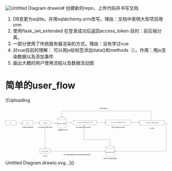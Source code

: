 ![Untitled Diagram drawio](https://github.com/gaoxiangmstrong/ai_english_project/assets/85563264/f5161cd4-a763-48a7-95c1-5eab0255bb67)# 创建新的repo，上传代码并书写文档
1. DB变更为sqlite。并用sqlalchemy.orm改写。理由：文档中表明大型项目用orm
2. 使用flask_jwt_extended 在登录成功后返回access_token 目的：前后端分离。
3. 一部分使用了传统服务器渲染的方式。理由：没有学过vue
4. 对vue目前的理解： 可以用js给标签添加data()和methods（）。作用：用js渲染数据以及添加事件
5. 画出大概的用户使用流程以及数据流动图


# 简单的user_flow
![Uploading <?xml version="1.0" encoding="UTF-8"?>
<!-- Do not edit this file with editors other than draw.io -->
<!DOCTYPE svg PUBLIC "-//W3C//DTD SVG 1.1//EN" "http://www.w3.org/Graphics/SVG/1.1/DTD/svg11.dtd">
<svg xmlns="http://www.w3.org/2000/svg" xmlns:xlink="http://www.w3.org/1999/xlink" version="1.1" width="1809px" height="590px" viewBox="-0.5 -0.5 1809 590" content="&lt;mxfile host=&quot;app.diagrams.net&quot; modified=&quot;2024-01-13T02:55:35.873Z&quot; agent=&quot;Mozilla/5.0 (Macintosh; Intel Mac OS X 10_15_7) AppleWebKit/537.36 (KHTML, like Gecko) Chrome/120.0.0.0 Safari/537.36&quot; etag=&quot;KDCgcQ4ANpi-7M15r2Bj&quot; version=&quot;22.1.18&quot; type=&quot;device&quot;&gt;&#10;  &lt;diagram id=&quot;3PiUt8Q_qmZYBz-4z717&quot; name=&quot;routes设计&quot;&gt;&#10;    &lt;mxGraphModel dx=&quot;1098&quot; dy=&quot;1012&quot; grid=&quot;1&quot; gridSize=&quot;10&quot; guides=&quot;1&quot; tooltips=&quot;1&quot; connect=&quot;1&quot; arrows=&quot;1&quot; fold=&quot;1&quot; page=&quot;1&quot; pageScale=&quot;1&quot; pageWidth=&quot;827&quot; pageHeight=&quot;1169&quot; math=&quot;0&quot; shadow=&quot;0&quot;&gt;&#10;      &lt;root&gt;&#10;        &lt;mxCell id=&quot;0&quot; /&gt;&#10;        &lt;mxCell id=&quot;1&quot; parent=&quot;0&quot; /&gt;&#10;        &lt;mxCell id=&quot;b3d7eLiIVHc3scA0ARes-8&quot; style=&quot;edgeStyle=orthogonalEdgeStyle;rounded=0;orthogonalLoop=1;jettySize=auto;html=1;entryX=0;entryY=0.5;entryDx=0;entryDy=0;&quot; edge=&quot;1&quot; parent=&quot;1&quot; source=&quot;qgGEkMDl7oeKlFnBhog1-5&quot; target=&quot;b3d7eLiIVHc3scA0ARes-1&quot;&gt;&#10;          &lt;mxGeometry relative=&quot;1&quot; as=&quot;geometry&quot; /&gt;&#10;        &lt;/mxCell&gt;&#10;        &lt;mxCell id=&quot;qgGEkMDl7oeKlFnBhog1-5&quot; value=&quot;start&quot; style=&quot;whiteSpace=wrap;html=1;rounded=0;shadow=0;comic=0;labelBackgroundColor=none;strokeWidth=1;fontFamily=Verdana;fontSize=12;align=center;&quot; parent=&quot;1&quot; vertex=&quot;1&quot;&gt;&#10;          &lt;mxGeometry x=&quot;30&quot; y=&quot;340&quot; width=&quot;120&quot; height=&quot;50&quot; as=&quot;geometry&quot; /&gt;&#10;        &lt;/mxCell&gt;&#10;        &lt;mxCell id=&quot;b3d7eLiIVHc3scA0ARes-9&quot; style=&quot;edgeStyle=orthogonalEdgeStyle;rounded=0;orthogonalLoop=1;jettySize=auto;html=1;&quot; edge=&quot;1&quot; parent=&quot;1&quot; source=&quot;b3d7eLiIVHc3scA0ARes-1&quot; target=&quot;b3d7eLiIVHc3scA0ARes-4&quot;&gt;&#10;          &lt;mxGeometry relative=&quot;1&quot; as=&quot;geometry&quot; /&gt;&#10;        &lt;/mxCell&gt;&#10;        &lt;mxCell id=&quot;b3d7eLiIVHc3scA0ARes-1&quot; value=&quot;/tags&quot; style=&quot;whiteSpace=wrap;html=1;rounded=0;shadow=0;comic=0;labelBackgroundColor=none;strokeWidth=1;fontFamily=Verdana;fontSize=12;align=center;&quot; vertex=&quot;1&quot; parent=&quot;1&quot;&gt;&#10;          &lt;mxGeometry x=&quot;220&quot; y=&quot;340&quot; width=&quot;120&quot; height=&quot;50&quot; as=&quot;geometry&quot; /&gt;&#10;        &lt;/mxCell&gt;&#10;        &lt;mxCell id=&quot;b3d7eLiIVHc3scA0ARes-3&quot; value=&quot;选择用户感兴趣的标签&quot; style=&quot;text;html=1;align=center;verticalAlign=middle;resizable=0;points=[];autosize=1;strokeColor=none;fillColor=none;&quot; vertex=&quot;1&quot; parent=&quot;1&quot;&gt;&#10;          &lt;mxGeometry x=&quot;210&quot; y=&quot;400&quot; width=&quot;140&quot; height=&quot;30&quot; as=&quot;geometry&quot; /&gt;&#10;        &lt;/mxCell&gt;&#10;        &lt;mxCell id=&quot;b3d7eLiIVHc3scA0ARes-11&quot; style=&quot;edgeStyle=orthogonalEdgeStyle;rounded=0;orthogonalLoop=1;jettySize=auto;html=1;&quot; edge=&quot;1&quot; parent=&quot;1&quot; source=&quot;b3d7eLiIVHc3scA0ARes-4&quot;&gt;&#10;          &lt;mxGeometry relative=&quot;1&quot; as=&quot;geometry&quot;&gt;&#10;            &lt;mxPoint x=&quot;600&quot; y=&quot;365&quot; as=&quot;targetPoint&quot; /&gt;&#10;          &lt;/mxGeometry&gt;&#10;        &lt;/mxCell&gt;&#10;        &lt;mxCell id=&quot;b3d7eLiIVHc3scA0ARes-4&quot; value=&quot;/questions&quot; style=&quot;whiteSpace=wrap;html=1;rounded=0;shadow=0;comic=0;labelBackgroundColor=none;strokeWidth=1;fontFamily=Verdana;fontSize=12;align=center;&quot; vertex=&quot;1&quot; parent=&quot;1&quot;&gt;&#10;          &lt;mxGeometry x=&quot;413.5&quot; y=&quot;340&quot; width=&quot;120&quot; height=&quot;50&quot; as=&quot;geometry&quot; /&gt;&#10;        &lt;/mxCell&gt;&#10;        &lt;mxCell id=&quot;b3d7eLiIVHc3scA0ARes-31&quot; style=&quot;edgeStyle=orthogonalEdgeStyle;rounded=0;orthogonalLoop=1;jettySize=auto;html=1;&quot; edge=&quot;1&quot; parent=&quot;1&quot;&gt;&#10;          &lt;mxGeometry relative=&quot;1&quot; as=&quot;geometry&quot;&gt;&#10;            &lt;mxPoint x=&quot;473.5&quot; y=&quot;430&quot; as=&quot;sourcePoint&quot; /&gt;&#10;            &lt;mxPoint x=&quot;474&quot; y=&quot;650&quot; as=&quot;targetPoint&quot; /&gt;&#10;          &lt;/mxGeometry&gt;&#10;        &lt;/mxCell&gt;&#10;        &lt;mxCell id=&quot;b3d7eLiIVHc3scA0ARes-5&quot; value=&quot;设计测试用户英文能力的问题&quot; style=&quot;text;html=1;align=center;verticalAlign=middle;resizable=0;points=[];autosize=1;strokeColor=none;fillColor=none;&quot; vertex=&quot;1&quot; parent=&quot;1&quot;&gt;&#10;          &lt;mxGeometry x=&quot;383.5&quot; y=&quot;400&quot; width=&quot;180&quot; height=&quot;30&quot; as=&quot;geometry&quot; /&gt;&#10;        &lt;/mxCell&gt;&#10;        &lt;mxCell id=&quot;b3d7eLiIVHc3scA0ARes-14&quot; style=&quot;edgeStyle=orthogonalEdgeStyle;rounded=0;orthogonalLoop=1;jettySize=auto;html=1;&quot; edge=&quot;1&quot; parent=&quot;1&quot; source=&quot;b3d7eLiIVHc3scA0ARes-6&quot;&gt;&#10;          &lt;mxGeometry relative=&quot;1&quot; as=&quot;geometry&quot;&gt;&#10;            &lt;mxPoint x=&quot;770&quot; y=&quot;360&quot; as=&quot;targetPoint&quot; /&gt;&#10;          &lt;/mxGeometry&gt;&#10;        &lt;/mxCell&gt;&#10;        &lt;mxCell id=&quot;b3d7eLiIVHc3scA0ARes-6&quot; value=&quot;db(news_reading)&quot; style=&quot;shape=cylinder3;whiteSpace=wrap;html=1;boundedLbl=1;backgroundOutline=1;size=15;&quot; vertex=&quot;1&quot; parent=&quot;1&quot;&gt;&#10;          &lt;mxGeometry x=&quot;610&quot; y=&quot;300&quot; width=&quot;100&quot; height=&quot;120&quot; as=&quot;geometry&quot; /&gt;&#10;        &lt;/mxCell&gt;&#10;        &lt;mxCell id=&quot;b3d7eLiIVHc3scA0ARes-7&quot; value=&quot;获得数据库中的文章&quot; style=&quot;text;html=1;align=center;verticalAlign=middle;resizable=0;points=[];autosize=1;strokeColor=none;fillColor=none;&quot; vertex=&quot;1&quot; parent=&quot;1&quot;&gt;&#10;          &lt;mxGeometry x=&quot;605&quot; y=&quot;430&quot; width=&quot;130&quot; height=&quot;30&quot; as=&quot;geometry&quot; /&gt;&#10;        &lt;/mxCell&gt;&#10;        &lt;mxCell id=&quot;b3d7eLiIVHc3scA0ARes-16&quot; style=&quot;edgeStyle=orthogonalEdgeStyle;rounded=0;orthogonalLoop=1;jettySize=auto;html=1;entryX=0;entryY=0.5;entryDx=0;entryDy=0;&quot; edge=&quot;1&quot; parent=&quot;1&quot; source=&quot;b3d7eLiIVHc3scA0ARes-12&quot; target=&quot;b3d7eLiIVHc3scA0ARes-15&quot;&gt;&#10;          &lt;mxGeometry relative=&quot;1&quot; as=&quot;geometry&quot; /&gt;&#10;        &lt;/mxCell&gt;&#10;        &lt;mxCell id=&quot;b3d7eLiIVHc3scA0ARes-12&quot; value=&quot;/&amp;amp;lt;user_name&amp;amp;gt;/reading/&amp;amp;lt;news_title&amp;amp;gt;&quot; style=&quot;whiteSpace=wrap;html=1;rounded=0;shadow=0;comic=0;labelBackgroundColor=none;strokeWidth=1;fontFamily=Verdana;fontSize=12;align=center;&quot; vertex=&quot;1&quot; parent=&quot;1&quot;&gt;&#10;          &lt;mxGeometry x=&quot;790&quot; y=&quot;335&quot; width=&quot;260&quot; height=&quot;50&quot; as=&quot;geometry&quot; /&gt;&#10;        &lt;/mxCell&gt;&#10;        &lt;mxCell id=&quot;b3d7eLiIVHc3scA0ARes-13&quot; value=&quot;用户开始阅读文章并可向ai提问&quot; style=&quot;text;html=1;align=center;verticalAlign=middle;resizable=0;points=[];autosize=1;strokeColor=none;fillColor=none;&quot; vertex=&quot;1&quot; parent=&quot;1&quot;&gt;&#10;          &lt;mxGeometry x=&quot;805&quot; y=&quot;400&quot; width=&quot;190&quot; height=&quot;30&quot; as=&quot;geometry&quot; /&gt;&#10;        &lt;/mxCell&gt;&#10;        &lt;mxCell id=&quot;b3d7eLiIVHc3scA0ARes-19&quot; style=&quot;edgeStyle=orthogonalEdgeStyle;rounded=0;orthogonalLoop=1;jettySize=auto;html=1;entryX=0;entryY=0.5;entryDx=0;entryDy=0;&quot; edge=&quot;1&quot; parent=&quot;1&quot; source=&quot;b3d7eLiIVHc3scA0ARes-15&quot;&gt;&#10;          &lt;mxGeometry relative=&quot;1&quot; as=&quot;geometry&quot;&gt;&#10;            &lt;mxPoint x=&quot;1530&quot; y=&quot;360&quot; as=&quot;targetPoint&quot; /&gt;&#10;          &lt;/mxGeometry&gt;&#10;        &lt;/mxCell&gt;&#10;        &lt;mxCell id=&quot;b3d7eLiIVHc3scA0ARes-15&quot; value=&quot;/&amp;amp;lt;user_name&amp;amp;gt;/reading/interactions&quot; style=&quot;whiteSpace=wrap;html=1;rounded=0;shadow=0;comic=0;labelBackgroundColor=none;strokeWidth=1;fontFamily=Verdana;fontSize=12;align=center;&quot; vertex=&quot;1&quot; parent=&quot;1&quot;&gt;&#10;          &lt;mxGeometry x=&quot;1150&quot; y=&quot;332.5&quot; width=&quot;280&quot; height=&quot;55&quot; as=&quot;geometry&quot; /&gt;&#10;        &lt;/mxCell&gt;&#10;        &lt;mxCell id=&quot;b3d7eLiIVHc3scA0ARes-17&quot; value=&quot;AI向用户提问确认用户理解&quot; style=&quot;text;html=1;align=center;verticalAlign=middle;resizable=0;points=[];autosize=1;strokeColor=none;fillColor=none;&quot; vertex=&quot;1&quot; parent=&quot;1&quot;&gt;&#10;          &lt;mxGeometry x=&quot;1205&quot; y=&quot;400&quot; width=&quot;170&quot; height=&quot;30&quot; as=&quot;geometry&quot; /&gt;&#10;        &lt;/mxCell&gt;&#10;        &lt;mxCell id=&quot;b3d7eLiIVHc3scA0ARes-27&quot; style=&quot;edgeStyle=orthogonalEdgeStyle;rounded=0;orthogonalLoop=1;jettySize=auto;html=1;entryX=1;entryY=0.5;entryDx=0;entryDy=0;entryPerimeter=0;&quot; edge=&quot;1&quot; parent=&quot;1&quot; source=&quot;b3d7eLiIVHc3scA0ARes-20&quot; target=&quot;b3d7eLiIVHc3scA0ARes-24&quot;&gt;&#10;          &lt;mxGeometry relative=&quot;1&quot; as=&quot;geometry&quot;&gt;&#10;            &lt;mxPoint x=&quot;1870&quot; y=&quot;740&quot; as=&quot;targetPoint&quot; /&gt;&#10;            &lt;Array as=&quot;points&quot;&gt;&#10;              &lt;mxPoint x=&quot;1830&quot; y=&quot;363&quot; /&gt;&#10;              &lt;mxPoint x=&quot;1830&quot; y=&quot;680&quot; /&gt;&#10;            &lt;/Array&gt;&#10;          &lt;/mxGeometry&gt;&#10;        &lt;/mxCell&gt;&#10;        &lt;mxCell id=&quot;b3d7eLiIVHc3scA0ARes-28&quot; style=&quot;edgeStyle=orthogonalEdgeStyle;rounded=0;orthogonalLoop=1;jettySize=auto;html=1;entryX=0.5;entryY=0;entryDx=0;entryDy=0;entryPerimeter=0;&quot; edge=&quot;1&quot; parent=&quot;1&quot; source=&quot;b3d7eLiIVHc3scA0ARes-20&quot; target=&quot;b3d7eLiIVHc3scA0ARes-6&quot;&gt;&#10;          &lt;mxGeometry relative=&quot;1&quot; as=&quot;geometry&quot;&gt;&#10;            &lt;mxPoint x=&quot;1600&quot; y=&quot;170&quot; as=&quot;targetPoint&quot; /&gt;&#10;            &lt;Array as=&quot;points&quot;&gt;&#10;              &lt;mxPoint x=&quot;1660&quot; y=&quot;230&quot; /&gt;&#10;              &lt;mxPoint x=&quot;660&quot; y=&quot;230&quot; /&gt;&#10;            &lt;/Array&gt;&#10;          &lt;/mxGeometry&gt;&#10;        &lt;/mxCell&gt;&#10;        &lt;mxCell id=&quot;b3d7eLiIVHc3scA0ARes-20&quot; value=&quot;/&amp;amp;lt;user_name&amp;amp;gt;/reading/summary&quot; style=&quot;whiteSpace=wrap;html=1;rounded=0;shadow=0;comic=0;labelBackgroundColor=none;strokeWidth=1;fontFamily=Verdana;fontSize=12;align=center;&quot; vertex=&quot;1&quot; parent=&quot;1&quot;&gt;&#10;          &lt;mxGeometry x=&quot;1530&quot; y=&quot;335&quot; width=&quot;280&quot; height=&quot;55&quot; as=&quot;geometry&quot; /&gt;&#10;        &lt;/mxCell&gt;&#10;        &lt;mxCell id=&quot;b3d7eLiIVHc3scA0ARes-23&quot; value=&quot;用户总结&quot; style=&quot;text;html=1;align=center;verticalAlign=middle;resizable=0;points=[];autosize=1;strokeColor=none;fillColor=none;&quot; vertex=&quot;1&quot; parent=&quot;1&quot;&gt;&#10;          &lt;mxGeometry x=&quot;1635&quot; y=&quot;410&quot; width=&quot;70&quot; height=&quot;30&quot; as=&quot;geometry&quot; /&gt;&#10;        &lt;/mxCell&gt;&#10;        &lt;mxCell id=&quot;b3d7eLiIVHc3scA0ARes-38&quot; style=&quot;edgeStyle=orthogonalEdgeStyle;rounded=0;orthogonalLoop=1;jettySize=auto;html=1;&quot; edge=&quot;1&quot; parent=&quot;1&quot; source=&quot;b3d7eLiIVHc3scA0ARes-24&quot;&gt;&#10;          &lt;mxGeometry relative=&quot;1&quot; as=&quot;geometry&quot;&gt;&#10;            &lt;mxPoint x=&quot;910&quot; y=&quot;390&quot; as=&quot;targetPoint&quot; /&gt;&#10;            &lt;Array as=&quot;points&quot;&gt;&#10;              &lt;mxPoint x=&quot;1200&quot; y=&quot;550&quot; /&gt;&#10;              &lt;mxPoint x=&quot;911&quot; y=&quot;550&quot; /&gt;&#10;            &lt;/Array&gt;&#10;          &lt;/mxGeometry&gt;&#10;        &lt;/mxCell&gt;&#10;        &lt;mxCell id=&quot;b3d7eLiIVHc3scA0ARes-24&quot; value=&quot;db(story-vectors)&quot; style=&quot;shape=cylinder3;whiteSpace=wrap;html=1;boundedLbl=1;backgroundOutline=1;size=15;&quot; vertex=&quot;1&quot; parent=&quot;1&quot;&gt;&#10;          &lt;mxGeometry x=&quot;1150&quot; y=&quot;620&quot; width=&quot;100&quot; height=&quot;120&quot; as=&quot;geometry&quot; /&gt;&#10;        &lt;/mxCell&gt;&#10;        &lt;mxCell id=&quot;b3d7eLiIVHc3scA0ARes-25&quot; value=&quot;保存文本以及向量化的数据&quot; style=&quot;text;html=1;align=center;verticalAlign=middle;resizable=0;points=[];autosize=1;strokeColor=none;fillColor=none;&quot; vertex=&quot;1&quot; parent=&quot;1&quot;&gt;&#10;          &lt;mxGeometry x=&quot;1115&quot; y=&quot;750&quot; width=&quot;170&quot; height=&quot;30&quot; as=&quot;geometry&quot; /&gt;&#10;        &lt;/mxCell&gt;&#10;        &lt;mxCell id=&quot;b3d7eLiIVHc3scA0ARes-29&quot; value=&quot;关联用户和文章&quot; style=&quot;text;html=1;align=center;verticalAlign=middle;resizable=0;points=[];autosize=1;strokeColor=none;fillColor=none;&quot; vertex=&quot;1&quot; parent=&quot;1&quot;&gt;&#10;          &lt;mxGeometry x=&quot;1070&quot; y=&quot;190&quot; width=&quot;110&quot; height=&quot;30&quot; as=&quot;geometry&quot; /&gt;&#10;        &lt;/mxCell&gt;&#10;        &lt;mxCell id=&quot;b3d7eLiIVHc3scA0ARes-30&quot; value=&quot;/user/&amp;amp;lt;username&amp;amp;gt;&quot; style=&quot;whiteSpace=wrap;html=1;rounded=0;shadow=0;comic=0;labelBackgroundColor=none;strokeWidth=1;fontFamily=Verdana;fontSize=12;align=center;&quot; vertex=&quot;1&quot; parent=&quot;1&quot;&gt;&#10;          &lt;mxGeometry x=&quot;414&quot; y=&quot;655&quot; width=&quot;120&quot; height=&quot;50&quot; as=&quot;geometry&quot; /&gt;&#10;        &lt;/mxCell&gt;&#10;        &lt;mxCell id=&quot;b3d7eLiIVHc3scA0ARes-32&quot; value=&quot;用户主页&quot; style=&quot;text;html=1;align=center;verticalAlign=middle;resizable=0;points=[];autosize=1;strokeColor=none;fillColor=none;&quot; vertex=&quot;1&quot; parent=&quot;1&quot;&gt;&#10;          &lt;mxGeometry x=&quot;439&quot; y=&quot;720&quot; width=&quot;70&quot; height=&quot;30&quot; as=&quot;geometry&quot; /&gt;&#10;        &lt;/mxCell&gt;&#10;        &lt;mxCell id=&quot;b3d7eLiIVHc3scA0ARes-35&quot; style=&quot;edgeStyle=orthogonalEdgeStyle;rounded=0;orthogonalLoop=1;jettySize=auto;html=1;&quot; edge=&quot;1&quot; parent=&quot;1&quot; source=&quot;b3d7eLiIVHc3scA0ARes-30&quot;&gt;&#10;          &lt;mxGeometry relative=&quot;1&quot; as=&quot;geometry&quot;&gt;&#10;            &lt;mxPoint x=&quot;1140&quot; y=&quot;680&quot; as=&quot;targetPoint&quot; /&gt;&#10;          &lt;/mxGeometry&gt;&#10;        &lt;/mxCell&gt;&#10;        &lt;mxCell id=&quot;b3d7eLiIVHc3scA0ARes-39&quot; value=&quot;用户在向量化的数据库中匹配与阅读过的文章相似的文章&quot; style=&quot;text;html=1;align=center;verticalAlign=middle;resizable=0;points=[];autosize=1;strokeColor=none;fillColor=none;&quot; vertex=&quot;1&quot; parent=&quot;1&quot;&gt;&#10;          &lt;mxGeometry x=&quot;670&quot; y=&quot;705&quot; width=&quot;320&quot; height=&quot;30&quot; as=&quot;geometry&quot; /&gt;&#10;        &lt;/mxCell&gt;&#10;      &lt;/root&gt;&#10;    &lt;/mxGraphModel&gt;&#10;  &lt;/diagram&gt;&#10;&lt;/mxfile&gt;&#10;"><defs/><g><path d="M 120 175 L 183.63 175" fill="none" stroke="rgb(0, 0, 0)" stroke-miterlimit="10" pointer-events="stroke"/><path d="M 188.88 175 L 181.88 178.5 L 183.63 175 L 181.88 171.5 Z" fill="rgb(0, 0, 0)" stroke="rgb(0, 0, 0)" stroke-miterlimit="10" pointer-events="all"/><rect x="0" y="150" width="120" height="50" fill="rgb(255, 255, 255)" stroke="rgb(0, 0, 0)" pointer-events="all"/><g transform="translate(-0.5 -0.5)"><switch><foreignObject pointer-events="none" width="100%" height="100%" requiredFeatures="http://www.w3.org/TR/SVG11/feature#Extensibility" style="overflow: visible; text-align: left;"><div xmlns="http://www.w3.org/1999/xhtml" style="display: flex; align-items: unsafe center; justify-content: unsafe center; width: 118px; height: 1px; padding-top: 175px; margin-left: 1px;"><div data-drawio-colors="color: rgb(0, 0, 0); " style="box-sizing: border-box; font-size: 0px; text-align: center;"><div style="display: inline-block; font-size: 12px; font-family: Verdana; color: rgb(0, 0, 0); line-height: 1.2; pointer-events: all; white-space: normal; overflow-wrap: normal;">start</div></div></div></foreignObject><text x="60" y="179" fill="rgb(0, 0, 0)" font-family="Verdana" font-size="12px" text-anchor="middle">start</text></switch></g><path d="M 310 175 L 377.13 175" fill="none" stroke="rgb(0, 0, 0)" stroke-miterlimit="10" pointer-events="stroke"/><path d="M 382.38 175 L 375.38 178.5 L 377.13 175 L 375.38 171.5 Z" fill="rgb(0, 0, 0)" stroke="rgb(0, 0, 0)" stroke-miterlimit="10" pointer-events="all"/><rect x="190" y="150" width="120" height="50" fill="rgb(255, 255, 255)" stroke="rgb(0, 0, 0)" pointer-events="all"/><g transform="translate(-0.5 -0.5)"><switch><foreignObject pointer-events="none" width="100%" height="100%" requiredFeatures="http://www.w3.org/TR/SVG11/feature#Extensibility" style="overflow: visible; text-align: left;"><div xmlns="http://www.w3.org/1999/xhtml" style="display: flex; align-items: unsafe center; justify-content: unsafe center; width: 118px; height: 1px; padding-top: 175px; margin-left: 191px;"><div data-drawio-colors="color: rgb(0, 0, 0); " style="box-sizing: border-box; font-size: 0px; text-align: center;"><div style="display: inline-block; font-size: 12px; font-family: Verdana; color: rgb(0, 0, 0); line-height: 1.2; pointer-events: all; white-space: normal; overflow-wrap: normal;">/tags</div></div></div></foreignObject><text x="250" y="179" fill="rgb(0, 0, 0)" font-family="Verdana" font-size="12px" text-anchor="middle">/tags</text></switch></g><rect x="180" y="210" width="140" height="30" fill="none" stroke="none" pointer-events="all"/><g transform="translate(-0.5 -0.5)"><switch><foreignObject pointer-events="none" width="100%" height="100%" requiredFeatures="http://www.w3.org/TR/SVG11/feature#Extensibility" style="overflow: visible; text-align: left;"><div xmlns="http://www.w3.org/1999/xhtml" style="display: flex; align-items: unsafe center; justify-content: unsafe center; width: 1px; height: 1px; padding-top: 225px; margin-left: 250px;"><div data-drawio-colors="color: rgb(0, 0, 0); " style="box-sizing: border-box; font-size: 0px; text-align: center;"><div style="display: inline-block; font-size: 12px; font-family: Helvetica; color: rgb(0, 0, 0); line-height: 1.2; pointer-events: all; white-space: nowrap;">选择用户感兴趣的标签</div></div></div></foreignObject><text x="250" y="229" fill="rgb(0, 0, 0)" font-family="Helvetica" font-size="12px" text-anchor="middle">选择用户感兴趣的标签</text></switch></g><path d="M 503.5 175 L 536.8 175 L 563.63 175" fill="none" stroke="rgb(0, 0, 0)" stroke-miterlimit="10" pointer-events="stroke"/><path d="M 568.88 175 L 561.88 178.5 L 563.63 175 L 561.88 171.5 Z" fill="rgb(0, 0, 0)" stroke="rgb(0, 0, 0)" stroke-miterlimit="10" pointer-events="all"/><rect x="383.5" y="150" width="120" height="50" fill="rgb(255, 255, 255)" stroke="rgb(0, 0, 0)" pointer-events="all"/><g transform="translate(-0.5 -0.5)"><switch><foreignObject pointer-events="none" width="100%" height="100%" requiredFeatures="http://www.w3.org/TR/SVG11/feature#Extensibility" style="overflow: visible; text-align: left;"><div xmlns="http://www.w3.org/1999/xhtml" style="display: flex; align-items: unsafe center; justify-content: unsafe center; width: 118px; height: 1px; padding-top: 175px; margin-left: 385px;"><div data-drawio-colors="color: rgb(0, 0, 0); " style="box-sizing: border-box; font-size: 0px; text-align: center;"><div style="display: inline-block; font-size: 12px; font-family: Verdana; color: rgb(0, 0, 0); line-height: 1.2; pointer-events: all; white-space: normal; overflow-wrap: normal;">/questions</div></div></div></foreignObject><text x="444" y="179" fill="rgb(0, 0, 0)" font-family="Verdana" font-size="12px" text-anchor="middle">/questions</text></switch></g><path d="M 443.5 240 L 444 350.5 L 444 453.63" fill="none" stroke="rgb(0, 0, 0)" stroke-miterlimit="10" pointer-events="stroke"/><path d="M 444 458.88 L 440.5 451.88 L 444 453.63 L 447.5 451.88 Z" fill="rgb(0, 0, 0)" stroke="rgb(0, 0, 0)" stroke-miterlimit="10" pointer-events="all"/><rect x="353.5" y="210" width="180" height="30" fill="none" stroke="none" pointer-events="all"/><g transform="translate(-0.5 -0.5)"><switch><foreignObject pointer-events="none" width="100%" height="100%" requiredFeatures="http://www.w3.org/TR/SVG11/feature#Extensibility" style="overflow: visible; text-align: left;"><div xmlns="http://www.w3.org/1999/xhtml" style="display: flex; align-items: unsafe center; justify-content: unsafe center; width: 1px; height: 1px; padding-top: 225px; margin-left: 444px;"><div data-drawio-colors="color: rgb(0, 0, 0); " style="box-sizing: border-box; font-size: 0px; text-align: center;"><div style="display: inline-block; font-size: 12px; font-family: Helvetica; color: rgb(0, 0, 0); line-height: 1.2; pointer-events: all; white-space: nowrap;">设计测试用户英文能力的问题</div></div></div></foreignObject><text x="444" y="229" fill="rgb(0, 0, 0)" font-family="Helvetica" font-size="12px" text-anchor="middle">设计测试用户英文能力的问题</text></switch></g><path d="M 680 170 L 710 170 L 733.63 170" fill="none" stroke="rgb(0, 0, 0)" stroke-miterlimit="10" pointer-events="stroke"/><path d="M 738.88 170 L 731.88 173.5 L 733.63 170 L 731.88 166.5 Z" fill="rgb(0, 0, 0)" stroke="rgb(0, 0, 0)" stroke-miterlimit="10" pointer-events="all"/><path d="M 580 125 C 580 116.72 602.39 110 630 110 C 643.26 110 655.98 111.58 665.36 114.39 C 674.73 117.21 680 121.02 680 125 L 680 215 C 680 223.28 657.61 230 630 230 C 602.39 230 580 223.28 580 215 Z" fill="rgb(255, 255, 255)" stroke="rgb(0, 0, 0)" stroke-miterlimit="10" pointer-events="all"/><path d="M 680 125 C 680 133.28 657.61 140 630 140 C 602.39 140 580 133.28 580 125" fill="none" stroke="rgb(0, 0, 0)" stroke-miterlimit="10" pointer-events="all"/><g transform="translate(-0.5 -0.5)"><switch><foreignObject pointer-events="none" width="100%" height="100%" requiredFeatures="http://www.w3.org/TR/SVG11/feature#Extensibility" style="overflow: visible; text-align: left;"><div xmlns="http://www.w3.org/1999/xhtml" style="display: flex; align-items: unsafe center; justify-content: unsafe center; width: 98px; height: 1px; padding-top: 183px; margin-left: 581px;"><div data-drawio-colors="color: rgb(0, 0, 0); " style="box-sizing: border-box; font-size: 0px; text-align: center;"><div style="display: inline-block; font-size: 12px; font-family: Helvetica; color: rgb(0, 0, 0); line-height: 1.2; pointer-events: all; white-space: normal; overflow-wrap: normal;">db(news_reading)</div></div></div></foreignObject><text x="630" y="186" fill="rgb(0, 0, 0)" font-family="Helvetica" font-size="12px" text-anchor="middle">db(news_reading)</text></switch></g><rect x="575" y="240" width="130" height="30" fill="none" stroke="none" pointer-events="all"/><g transform="translate(-0.5 -0.5)"><switch><foreignObject pointer-events="none" width="100%" height="100%" requiredFeatures="http://www.w3.org/TR/SVG11/feature#Extensibility" style="overflow: visible; text-align: left;"><div xmlns="http://www.w3.org/1999/xhtml" style="display: flex; align-items: unsafe center; justify-content: unsafe center; width: 1px; height: 1px; padding-top: 255px; margin-left: 640px;"><div data-drawio-colors="color: rgb(0, 0, 0); " style="box-sizing: border-box; font-size: 0px; text-align: center;"><div style="display: inline-block; font-size: 12px; font-family: Helvetica; color: rgb(0, 0, 0); line-height: 1.2; pointer-events: all; white-space: nowrap;">获得数据库中的文章</div></div></div></foreignObject><text x="640" y="259" fill="rgb(0, 0, 0)" font-family="Helvetica" font-size="12px" text-anchor="middle">获得数据库中的文章</text></switch></g><path d="M 1020 170 L 1113.63 170" fill="none" stroke="rgb(0, 0, 0)" stroke-miterlimit="10" pointer-events="stroke"/><path d="M 1118.88 170 L 1111.88 173.5 L 1113.63 170 L 1111.88 166.5 Z" fill="rgb(0, 0, 0)" stroke="rgb(0, 0, 0)" stroke-miterlimit="10" pointer-events="all"/><rect x="760" y="145" width="260" height="50" fill="rgb(255, 255, 255)" stroke="rgb(0, 0, 0)" pointer-events="all"/><g transform="translate(-0.5 -0.5)"><switch><foreignObject pointer-events="none" width="100%" height="100%" requiredFeatures="http://www.w3.org/TR/SVG11/feature#Extensibility" style="overflow: visible; text-align: left;"><div xmlns="http://www.w3.org/1999/xhtml" style="display: flex; align-items: unsafe center; justify-content: unsafe center; width: 258px; height: 1px; padding-top: 170px; margin-left: 761px;"><div data-drawio-colors="color: rgb(0, 0, 0); " style="box-sizing: border-box; font-size: 0px; text-align: center;"><div style="display: inline-block; font-size: 12px; font-family: Verdana; color: rgb(0, 0, 0); line-height: 1.2; pointer-events: all; white-space: normal; overflow-wrap: normal;">/&lt;user_name&gt;/reading/&lt;news_title&gt;</div></div></div></foreignObject><text x="890" y="174" fill="rgb(0, 0, 0)" font-family="Verdana" font-size="12px" text-anchor="middle">/&lt;user_name&gt;/reading/&lt;news_title&gt;</text></switch></g><rect x="775" y="210" width="190" height="30" fill="none" stroke="none" pointer-events="all"/><g transform="translate(-0.5 -0.5)"><switch><foreignObject pointer-events="none" width="100%" height="100%" requiredFeatures="http://www.w3.org/TR/SVG11/feature#Extensibility" style="overflow: visible; text-align: left;"><div xmlns="http://www.w3.org/1999/xhtml" style="display: flex; align-items: unsafe center; justify-content: unsafe center; width: 1px; height: 1px; padding-top: 225px; margin-left: 870px;"><div data-drawio-colors="color: rgb(0, 0, 0); " style="box-sizing: border-box; font-size: 0px; text-align: center;"><div style="display: inline-block; font-size: 12px; font-family: Helvetica; color: rgb(0, 0, 0); line-height: 1.2; pointer-events: all; white-space: nowrap;">用户开始阅读文章并可向ai提问</div></div></div></foreignObject><text x="870" y="229" fill="rgb(0, 0, 0)" font-family="Helvetica" font-size="12px" text-anchor="middle">用户开始阅读文章并可向ai提问</text></switch></g><path d="M 1400 170 L 1450 170 L 1493.63 170" fill="none" stroke="rgb(0, 0, 0)" stroke-miterlimit="10" pointer-events="stroke"/><path d="M 1498.88 170 L 1491.88 173.5 L 1493.63 170 L 1491.88 166.5 Z" fill="rgb(0, 0, 0)" stroke="rgb(0, 0, 0)" stroke-miterlimit="10" pointer-events="all"/><rect x="1120" y="142.5" width="280" height="55" fill="rgb(255, 255, 255)" stroke="rgb(0, 0, 0)" pointer-events="all"/><g transform="translate(-0.5 -0.5)"><switch><foreignObject pointer-events="none" width="100%" height="100%" requiredFeatures="http://www.w3.org/TR/SVG11/feature#Extensibility" style="overflow: visible; text-align: left;"><div xmlns="http://www.w3.org/1999/xhtml" style="display: flex; align-items: unsafe center; justify-content: unsafe center; width: 278px; height: 1px; padding-top: 170px; margin-left: 1121px;"><div data-drawio-colors="color: rgb(0, 0, 0); " style="box-sizing: border-box; font-size: 0px; text-align: center;"><div style="display: inline-block; font-size: 12px; font-family: Verdana; color: rgb(0, 0, 0); line-height: 1.2; pointer-events: all; white-space: normal; overflow-wrap: normal;">/&lt;user_name&gt;/reading/interactions</div></div></div></foreignObject><text x="1260" y="174" fill="rgb(0, 0, 0)" font-family="Verdana" font-size="12px" text-anchor="middle">/&lt;user_name&gt;/reading/interactions</text></switch></g><rect x="1175" y="210" width="170" height="30" fill="none" stroke="none" pointer-events="all"/><g transform="translate(-0.5 -0.5)"><switch><foreignObject pointer-events="none" width="100%" height="100%" requiredFeatures="http://www.w3.org/TR/SVG11/feature#Extensibility" style="overflow: visible; text-align: left;"><div xmlns="http://www.w3.org/1999/xhtml" style="display: flex; align-items: unsafe center; justify-content: unsafe center; width: 1px; height: 1px; padding-top: 225px; margin-left: 1260px;"><div data-drawio-colors="color: rgb(0, 0, 0); " style="box-sizing: border-box; font-size: 0px; text-align: center;"><div style="display: inline-block; font-size: 12px; font-family: Helvetica; color: rgb(0, 0, 0); line-height: 1.2; pointer-events: all; white-space: nowrap;">AI向用户提问确认用户理解</div></div></div></foreignObject><text x="1260" y="229" fill="rgb(0, 0, 0)" font-family="Helvetica" font-size="12px" text-anchor="middle">AI向用户提问确认用户理解</text></switch></g><path d="M 1780 172.5 L 1800 172.5 L 1800 490 L 1226.37 490" fill="none" stroke="rgb(0, 0, 0)" stroke-miterlimit="10" pointer-events="stroke"/><path d="M 1221.12 490 L 1228.12 486.5 L 1226.37 490 L 1228.12 493.5 Z" fill="rgb(0, 0, 0)" stroke="rgb(0, 0, 0)" stroke-miterlimit="10" pointer-events="all"/><path d="M 1630 145 L 1630 40 L 630 40 L 630 103.63" fill="none" stroke="rgb(0, 0, 0)" stroke-miterlimit="10" pointer-events="stroke"/><path d="M 630 108.88 L 626.5 101.88 L 630 103.63 L 633.5 101.88 Z" fill="rgb(0, 0, 0)" stroke="rgb(0, 0, 0)" stroke-miterlimit="10" pointer-events="all"/><rect x="1500" y="145" width="280" height="55" fill="rgb(255, 255, 255)" stroke="rgb(0, 0, 0)" pointer-events="all"/><g transform="translate(-0.5 -0.5)"><switch><foreignObject pointer-events="none" width="100%" height="100%" requiredFeatures="http://www.w3.org/TR/SVG11/feature#Extensibility" style="overflow: visible; text-align: left;"><div xmlns="http://www.w3.org/1999/xhtml" style="display: flex; align-items: unsafe center; justify-content: unsafe center; width: 278px; height: 1px; padding-top: 173px; margin-left: 1501px;"><div data-drawio-colors="color: rgb(0, 0, 0); " style="box-sizing: border-box; font-size: 0px; text-align: center;"><div style="display: inline-block; font-size: 12px; font-family: Verdana; color: rgb(0, 0, 0); line-height: 1.2; pointer-events: all; white-space: normal; overflow-wrap: normal;">/&lt;user_name&gt;/reading/summary</div></div></div></foreignObject><text x="1640" y="176" fill="rgb(0, 0, 0)" font-family="Verdana" font-size="12px" text-anchor="middle">/&lt;user_name&gt;/reading/summary</text></switch></g><rect x="1605" y="220" width="70" height="30" fill="none" stroke="none" pointer-events="all"/><g transform="translate(-0.5 -0.5)"><switch><foreignObject pointer-events="none" width="100%" height="100%" requiredFeatures="http://www.w3.org/TR/SVG11/feature#Extensibility" style="overflow: visible; text-align: left;"><div xmlns="http://www.w3.org/1999/xhtml" style="display: flex; align-items: unsafe center; justify-content: unsafe center; width: 1px; height: 1px; padding-top: 235px; margin-left: 1640px;"><div data-drawio-colors="color: rgb(0, 0, 0); " style="box-sizing: border-box; font-size: 0px; text-align: center;"><div style="display: inline-block; font-size: 12px; font-family: Helvetica; color: rgb(0, 0, 0); line-height: 1.2; pointer-events: all; white-space: nowrap;">用户总结</div></div></div></foreignObject><text x="1640" y="239" fill="rgb(0, 0, 0)" font-family="Helvetica" font-size="12px" text-anchor="middle">用户总结</text></switch></g><path d="M 1170 430 L 1170 360 L 881 360 L 880.04 206.37" fill="none" stroke="rgb(0, 0, 0)" stroke-miterlimit="10" pointer-events="stroke"/><path d="M 880.01 201.12 L 883.55 208.1 L 880.04 206.37 L 876.55 208.14 Z" fill="rgb(0, 0, 0)" stroke="rgb(0, 0, 0)" stroke-miterlimit="10" pointer-events="all"/><path d="M 1120 445 C 1120 436.72 1142.39 430 1170 430 C 1183.26 430 1195.98 431.58 1205.36 434.39 C 1214.73 437.21 1220 441.02 1220 445 L 1220 535 C 1220 543.28 1197.61 550 1170 550 C 1142.39 550 1120 543.28 1120 535 Z" fill="rgb(255, 255, 255)" stroke="rgb(0, 0, 0)" stroke-miterlimit="10" pointer-events="all"/><path d="M 1220 445 C 1220 453.28 1197.61 460 1170 460 C 1142.39 460 1120 453.28 1120 445" fill="none" stroke="rgb(0, 0, 0)" stroke-miterlimit="10" pointer-events="all"/><g transform="translate(-0.5 -0.5)"><switch><foreignObject pointer-events="none" width="100%" height="100%" requiredFeatures="http://www.w3.org/TR/SVG11/feature#Extensibility" style="overflow: visible; text-align: left;"><div xmlns="http://www.w3.org/1999/xhtml" style="display: flex; align-items: unsafe center; justify-content: unsafe center; width: 98px; height: 1px; padding-top: 503px; margin-left: 1121px;"><div data-drawio-colors="color: rgb(0, 0, 0); " style="box-sizing: border-box; font-size: 0px; text-align: center;"><div style="display: inline-block; font-size: 12px; font-family: Helvetica; color: rgb(0, 0, 0); line-height: 1.2; pointer-events: all; white-space: normal; overflow-wrap: normal;">db(story-vectors)</div></div></div></foreignObject><text x="1170" y="506" fill="rgb(0, 0, 0)" font-family="Helvetica" font-size="12px" text-anchor="middle">db(story-vectors)</text></switch></g><rect x="1085" y="560" width="170" height="30" fill="none" stroke="none" pointer-events="all"/><g transform="translate(-0.5 -0.5)"><switch><foreignObject pointer-events="none" width="100%" height="100%" requiredFeatures="http://www.w3.org/TR/SVG11/feature#Extensibility" style="overflow: visible; text-align: left;"><div xmlns="http://www.w3.org/1999/xhtml" style="display: flex; align-items: unsafe center; justify-content: unsafe center; width: 1px; height: 1px; padding-top: 575px; margin-left: 1170px;"><div data-drawio-colors="color: rgb(0, 0, 0); " style="box-sizing: border-box; font-size: 0px; text-align: center;"><div style="display: inline-block; font-size: 12px; font-family: Helvetica; color: rgb(0, 0, 0); line-height: 1.2; pointer-events: all; white-space: nowrap;">保存文本以及向量化的数据</div></div></div></foreignObject><text x="1170" y="579" fill="rgb(0, 0, 0)" font-family="Helvetica" font-size="12px" text-anchor="middle">保存文本以及向量化的数据</text></switch></g><rect x="1040" y="0" width="110" height="30" fill="none" stroke="none" pointer-events="all"/><g transform="translate(-0.5 -0.5)"><switch><foreignObject pointer-events="none" width="100%" height="100%" requiredFeatures="http://www.w3.org/TR/SVG11/feature#Extensibility" style="overflow: visible; text-align: left;"><div xmlns="http://www.w3.org/1999/xhtml" style="display: flex; align-items: unsafe center; justify-content: unsafe center; width: 1px; height: 1px; padding-top: 15px; margin-left: 1095px;"><div data-drawio-colors="color: rgb(0, 0, 0); " style="box-sizing: border-box; font-size: 0px; text-align: center;"><div style="display: inline-block; font-size: 12px; font-family: Helvetica; color: rgb(0, 0, 0); line-height: 1.2; pointer-events: all; white-space: nowrap;">关联用户和文章</div></div></div></foreignObject><text x="1095" y="19" fill="rgb(0, 0, 0)" font-family="Helvetica" font-size="12px" text-anchor="middle">关联用户和文章</text></switch></g><rect x="384" y="465" width="120" height="50" fill="rgb(255, 255, 255)" stroke="rgb(0, 0, 0)" pointer-events="all"/><g transform="translate(-0.5 -0.5)"><switch><foreignObject pointer-events="none" width="100%" height="100%" requiredFeatures="http://www.w3.org/TR/SVG11/feature#Extensibility" style="overflow: visible; text-align: left;"><div xmlns="http://www.w3.org/1999/xhtml" style="display: flex; align-items: unsafe center; justify-content: unsafe center; width: 118px; height: 1px; padding-top: 490px; margin-left: 385px;"><div data-drawio-colors="color: rgb(0, 0, 0); " style="box-sizing: border-box; font-size: 0px; text-align: center;"><div style="display: inline-block; font-size: 12px; font-family: Verdana; color: rgb(0, 0, 0); line-height: 1.2; pointer-events: all; white-space: normal; overflow-wrap: normal;">/user/&lt;username&gt;</div></div></div></foreignObject><text x="444" y="494" fill="rgb(0, 0, 0)" font-family="Verdana" font-size="12px" text-anchor="middle">/user/&lt;username&gt;</text></switch></g><rect x="409" y="530" width="70" height="30" fill="none" stroke="none" pointer-events="all"/><g transform="translate(-0.5 -0.5)"><switch><foreignObject pointer-events="none" width="100%" height="100%" requiredFeatures="http://www.w3.org/TR/SVG11/feature#Extensibility" style="overflow: visible; text-align: left;"><div xmlns="http://www.w3.org/1999/xhtml" style="display: flex; align-items: unsafe center; justify-content: unsafe center; width: 1px; height: 1px; padding-top: 545px; margin-left: 444px;"><div data-drawio-colors="color: rgb(0, 0, 0); " style="box-sizing: border-box; font-size: 0px; text-align: center;"><div style="display: inline-block; font-size: 12px; font-family: Helvetica; color: rgb(0, 0, 0); line-height: 1.2; pointer-events: all; white-space: nowrap;">用户主页</div></div></div></foreignObject><text x="444" y="549" fill="rgb(0, 0, 0)" font-family="Helvetica" font-size="12px" text-anchor="middle">用户主页</text></switch></g><path d="M 504 490 L 807 490 L 1103.63 490" fill="none" stroke="rgb(0, 0, 0)" stroke-miterlimit="10" pointer-events="stroke"/><path d="M 1108.88 490 L 1101.88 493.5 L 1103.63 490 L 1101.88 486.5 Z" fill="rgb(0, 0, 0)" stroke="rgb(0, 0, 0)" stroke-miterlimit="10" pointer-events="all"/><rect x="640" y="515" width="320" height="30" fill="none" stroke="none" pointer-events="all"/><g transform="translate(-0.5 -0.5)"><switch><foreignObject pointer-events="none" width="100%" height="100%" requiredFeatures="http://www.w3.org/TR/SVG11/feature#Extensibility" style="overflow: visible; text-align: left;"><div xmlns="http://www.w3.org/1999/xhtml" style="display: flex; align-items: unsafe center; justify-content: unsafe center; width: 1px; height: 1px; padding-top: 530px; margin-left: 800px;"><div data-drawio-colors="color: rgb(0, 0, 0); " style="box-sizing: border-box; font-size: 0px; text-align: center;"><div style="display: inline-block; font-size: 12px; font-family: Helvetica; color: rgb(0, 0, 0); line-height: 1.2; pointer-events: all; white-space: nowrap;">用户在向量化的数据库中匹配与阅读过的文章相似的文章</div></div></div></foreignObject><text x="800" y="534" fill="rgb(0, 0, 0)" font-family="Helvetica" font-size="12px" text-anchor="middle">用户在向量化的数据库中匹配与阅读过的文章相似的文章</text></switch></g></g><switch><g requiredFeatures="http://www.w3.org/TR/SVG11/feature#Extensibility"/><a transform="translate(0,-5)" xlink:href="https://www.drawio.com/doc/faq/svg-export-text-problems" target="_blank"><text text-anchor="middle" font-size="10px" x="50%" y="100%">Text is not SVG - cannot display</text></a></switch></svg>Untitled Diagram.drawio.svg…]()
